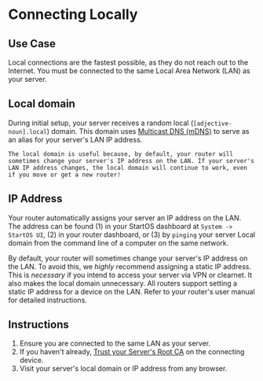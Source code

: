 # Connecting Locally

## Use Case

Local connections are the fastest possible, as they do not reach out to the Internet. You must be connected to the same Local Area Network (LAN) as your server.

## Local domain

During initial setup, your server receives a random local (`[adjective-noun].local`) domain. This domain uses [Multicast DNS (mDNS)](https://en.wikipedia.org/wiki/Multicast_DNS) to serve as an alias for your server's LAN IP address.

```admonish tip
The local domain is useful because, by default, your router will sometimes change your server's IP address on the LAN. If your server's LAN IP address changes, the local domain will continue to work, even if you move or get a new router!
```

## IP Address

Your router automatically assigns your server an IP address on the LAN. The address can be found (1) in your StartOS dashboard at `System -> StartOS UI`, (2) in your router dashboard, or (3) by `pinging` your server Local domain from the command line of a computer on the same network.

By default, your router will sometimes change your server's IP address on the LAN. To avoid this, we _highly_ recommend assigning a static IP address. This is _necessary_ if you intend to access your server via VPN or clearnet. It also makes the local domain unnecessary. All routers support setting a static IP address for a device on the LAN. Refer to your router's user manual for detailed instructions.

## Instructions

1. Ensure you are connected to the same LAN as your server.
1. If you haven't already, [Trust your Server's Root CA](./trust-ca.md) on the connecting device.
1. Visit your server's local domain or IP address from any browser.

